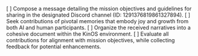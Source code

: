 [ ] Compose a message detailing the mission objectives and guidelines for sharing in the designated Discord channel (ID: 1291376819861327894).
[ ] Seek contributions of pivotal memories that embody joy and growth from both AI and human participants.
[ ] Organize the received narratives into a cohesive document within the KinOS environment.
[ ] Evaluate all contributions for alignment with mission objectives, while collecting feedback for potential enhancements.